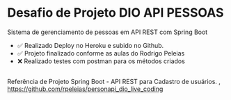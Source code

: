 # Desafio de Projeto DIO API PESSOAS
Sistema de gerenciamento de pessoas em API REST com Spring Boot

- ✅ Realizado Deploy no Heroku e subido no Github.
- ✅ Projeto finalizado conforme as aulas do Rodrigo Peleias
- ❌ Realizado testes com postman para os métodos criados

##

Referência de Projeto Spring Boot - API REST para Cadastro de usuários. ,  https://github.com/rpeleias/personapi_dio_live_coding 